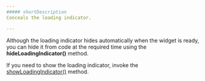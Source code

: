 ```yaml
---
##### shortDescription
Conceals the loading indicator.

---
```

Although the loading indicator hides automatically when the widget is ready, you can hide it from code at the required time using the **hideLoadingIndicator()** method.

If you need to show the loading indicator, invoke the [showLoadingIndicator()](/api-reference/20%20Data%20Visualization%20Widgets/BaseWidget/3%20Methods/showLoadingIndicator().md '{basewidgetpath}/Methods#showLoadingIndicator') method.